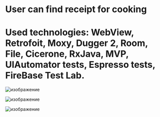 # User can find receipt for cooking

# Used technologies: WebView, Retrofoit, Moxy, Dugger 2, Room, File, Cicerone, RxJava, MVP, UIAutomator tests, Espresso tests, FireBase Test Lab.

![изображение](https://github.com/VasylDvorak/SecondCookBook/assets/106032465/4e74bcb5-f909-4842-9711-89e6c6af95a7)

![изображение](https://github.com/VasylDvorak/SecondCookBook/assets/106032465/84ffa38a-a08b-4826-baf5-e3f2d068acee)

![изображение](https://github.com/VasylDvorak/SecondCookBook/assets/106032465/0b14f5b5-4d4e-408f-ac5a-7c171aac6755)



